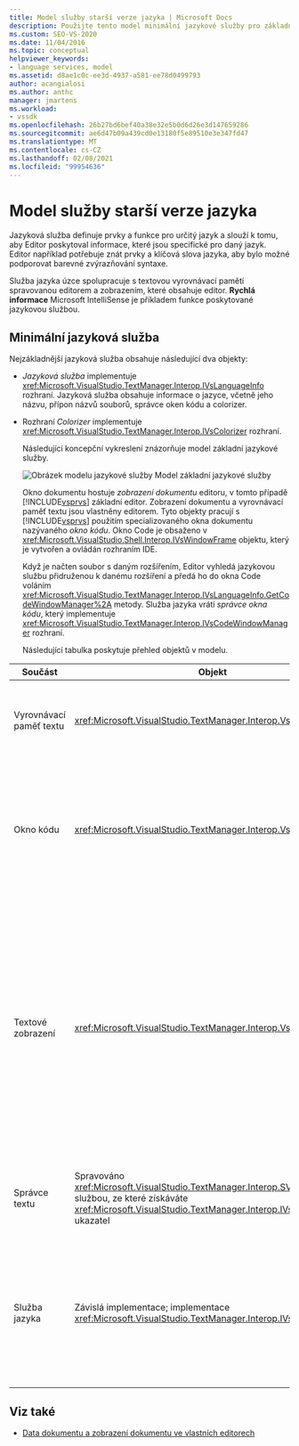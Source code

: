```yaml
---
title: Model služby starší verze jazyka | Microsoft Docs
description: Použijte tento model minimální jazykové služby pro základní editor sady Visual Studio jako vodítko pro vytvoření vlastní jazykové služby.
ms.custom: SEO-VS-2020
ms.date: 11/04/2016
ms.topic: conceptual
helpviewer_keywords:
- language services, model
ms.assetid: d8ae1c0c-ee3d-4937-a581-ee78d0499793
author: acangialosi
ms.author: anthc
manager: jmartens
ms.workload:
- vssdk
ms.openlocfilehash: 26b27bd6bef40a38e32e5b0d6d26e3d147659286
ms.sourcegitcommit: ae6d47b09a439cd0e13180f5e89510e3e347fd47
ms.translationtype: MT
ms.contentlocale: cs-CZ
ms.lasthandoff: 02/08/2021
ms.locfileid: "99954636"
---
```

# <a name="model-of-a-legacy-language-service"></a>Model služby starší verze jazyka
Jazyková služba definuje prvky a funkce pro určitý jazyk a slouží k tomu, aby Editor poskytoval informace, které jsou specifické pro daný jazyk. Editor například potřebuje znát prvky a klíčová slova jazyka, aby bylo možné podporovat barevné zvýrazňování syntaxe.

 Služba jazyka úzce spolupracuje s textovou vyrovnávací pamětí spravovanou editorem a zobrazením, které obsahuje editor. **Rychlá informace** Microsoft IntelliSense je příkladem funkce poskytované jazykovou službou.

## <a name="a-minimal-language-service"></a>Minimální jazyková služba
 Nejzákladnější jazyková služba obsahuje následující dva objekty:

- *Jazyková služba* implementuje <xref:Microsoft.VisualStudio.TextManager.Interop.IVsLanguageInfo> rozhraní. Jazyková služba obsahuje informace o jazyce, včetně jeho názvu, přípon názvů souborů, správce oken kódu a colorizer.

- Rozhraní *Colorizer* implementuje <xref:Microsoft.VisualStudio.TextManager.Interop.IVsColorizer> rozhraní.

  Následující koncepční vykreslení znázorňuje model základní jazykové služby.

  ![Obrázek modelu jazykové služby](../../extensibility/media/vslanguageservicemodel.gif "vsLanguageServiceModel") Model základní jazykové služby

  Okno dokumentu hostuje *zobrazení dokumentu* editoru, v tomto případě [!INCLUDE[vsprvs](../../code-quality/includes/vsprvs_md.md)] základní editor. Zobrazení dokumentu a vyrovnávací paměť textu jsou vlastněny editorem. Tyto objekty pracují s [!INCLUDE[vsprvs](../../code-quality/includes/vsprvs_md.md)] použitím specializovaného okna dokumentu nazývaného *okno kódu*. Okno Code je obsaženo v <xref:Microsoft.VisualStudio.Shell.Interop.IVsWindowFrame> objektu, který je vytvořen a ovládán rozhraním IDE.

  Když je načten soubor s daným rozšířením, Editor vyhledá jazykovou službu přidruženou k danému rozšíření a předá ho do okna Code voláním <xref:Microsoft.VisualStudio.TextManager.Interop.IVsLanguageInfo.GetCodeWindowManager%2A> metody. Služba jazyka vrátí *správce okna kódu*, který implementuje <xref:Microsoft.VisualStudio.TextManager.Interop.IVsCodeWindowManager> rozhraní.

  Následující tabulka poskytuje přehled objektů v modelu.

| Součást | Objekt | Funkce |
|------------------| - | - |
| Vyrovnávací paměť textu | <xref:Microsoft.VisualStudio.TextManager.Interop.VsTextBuffer> | Textový Stream pro čtení a zápis v kódování Unicode. Je možné, že text bude používat jiné kódování. |
| Okno kódu | <xref:Microsoft.VisualStudio.TextManager.Interop.VsCodeWindow> | Okno dokumentu, které obsahuje jedno nebo více textových zobrazení. Když [!INCLUDE[vsprvs](../../code-quality/includes/vsprvs_md.md)] je v režimu MDI (Multiple Document Interface), je okno Code podřízenou položkou MDI. |
| Textové zobrazení | <xref:Microsoft.VisualStudio.TextManager.Interop.VsTextView> | Okno, které uživateli umožňuje procházet a zobrazovat text pomocí klávesnice a myši. Zobrazení textu se zobrazí uživateli jako editor. Můžete použít zobrazení textu v běžných oknech editoru, v okně výstup a v příkazovém podokně. Kromě toho můžete v okně kódu nakonfigurovat jedno nebo více textových zobrazení. |
| Správce textu | Spravováno <xref:Microsoft.VisualStudio.TextManager.Interop.SVsTextManager> službou, ze které získáváte <xref:Microsoft.VisualStudio.TextManager.Interop.IVsTextManager> ukazatel | Komponenta, která uchovává společné informace sdílené všemi dříve popsanými komponentami. |
| Služba jazyka | Závislá implementace; implementace <xref:Microsoft.VisualStudio.TextManager.Interop.IVsLanguageInfo> | Objekt, který poskytuje editor s informacemi, které jsou specifické pro jazyk, jako je například zvýrazňování syntaxe, dokončování příkazů a shoda složených závorek. |

## <a name="see-also"></a>Viz také
- [Data dokumentu a zobrazení dokumentu ve vlastních editorech](../../extensibility/document-data-and-document-view-in-custom-editors.md)
